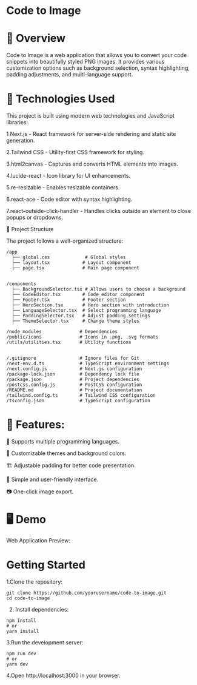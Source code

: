 #   Code to Image

# 🚀 Overview

Code to Image is a web application that allows you to convert your code snippets into beautifully styled PNG images. It provides various customization options such as background selection, syntax highlighting, padding adjustments, and multi-language support.

# 🔧 Technologies Used

This project is built using modern web technologies and JavaScript libraries:

1 Next.js - React framework for server-side rendering and static site generation.

2.Tailwind CSS - Utility-first CSS framework for styling.

3.html2canvas - Captures and converts HTML elements into images.

4.lucide-react - Icon library for UI enhancements.


5.re-resizable - Enables resizable containers.

6.react-ace - Code editor with syntax highlighting.

7.react-outside-click-handler - Handles clicks outside an element to close popups or dropdowns.

📂 Project Structure

The project follows a well-organized structure:
```
/app
  ├── global.css             # Global styles
  ├── layout.tsx            # Layout component
  ├── page.tsx              # Main page component

  
/components
  ├── BackgroundSelector.tsx # Allows users to choose a background
  ├── CodeEditor.tsx        # Code editor component
  ├── Footer.tsx            # Footer section
  ├── HeroSection.tsx       # Hero section with introduction
  ├── LanguageSelector.tsx  # Select programming language
  ├── PaddingSelector.tsx   # Adjust padding settings
  ├── ThemeSelector.tsx     # Change theme styles

/node_modules              # Dependencies
/public/icons              # Icons in .png, .svg formats
/utils/utilities.tsx       # Utility functions


/.gitignore                # Ignore files for Git
/next-env.d.ts             # TypeScript environment settings
/next.config.js            # Next.js configuration
/package-lock.json         # Dependency lock file
/package.json              # Project dependencies
/postcss.config.js         # PostCSS configuration
/README.md                 # Project documentation
/tailwind.config.ts        # Tailwind CSS configuration
/tsconfig.json             # TypeScript configuration

```


# 🌟 Features:

📜 Supports multiple programming languages.

🎨 Customizable themes and background colors.

🏗 Adjustable padding for better code presentation.

🔗 Simple and user-friendly interface.

📷 One-click image export.



# 🖥️ Demo

Web Application Preview:
 

#  Getting Started
1.Clone the repository:
```
git clone https://github.com/yourusername/code-to-image.git
cd code-to-image
```

2. Install dependencies:
```
npm install
# or
yarn install
```


3.Run the development server:
```
npm run dev
# or
yarn dev
```

4.Open http://localhost:3000 in your browser.
